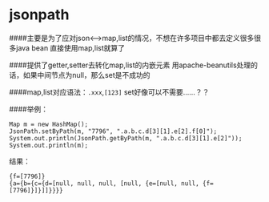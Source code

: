 # jsonpath

####主要是为了应对json<-->map,list的情况，不想在许多项目中都去定义很多很多java bean
直接使用map,list就算了

####提供了getter,setter去转化map,list的内嵌元素
用apache-beanutils处理的话，如果中间节点为null，那么set是不成功的

####map,list对应语法：`.xxx`,`[123]`
set好像可以不需要……？？

####举例：
```
Map m = new HashMap();
JsonPath.setByPath(m, "7796", ".a.b.c.d[3][1].e[2].f[0]");
System.out.println(JsonPath.getByPath(m, ".a.b.c.d[3][1].e[2]"));
System.out.println(m);
```

结果：
```
{f=[7796]}
{a={b={c={d=[null, null, null, [null, {e=[null, null, {f=[7796]}]}]]}}}}
```

